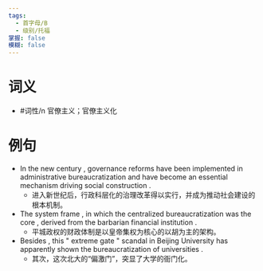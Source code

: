 ```yaml
---
tags:
  - 首字母/B
  - 级别/托福
掌握: false
模糊: false
---
```

# 词义
- #词性/n  官僚主义；官僚主义化
# 例句
- In the new century , governance reforms have been implemented in administrative bureaucratization and have become an essential mechanism driving social construction .
	- 进入新世纪后，行政科层化的治理改革得以实行，并成为推动社会建设的根本机制。
- The system frame , in which the centralized bureaucratization was the core , derived from the barbarian financial institution .
	- 平城政权的财政体制是以皇帝集权为核心的以胡为主的架构。
- Besides , this " extreme gate " scandal in Beijing University has apparently shown the bureaucratization of universities .
	- 其次，这次北大的“偏激门”，突显了大学的衙门化。
